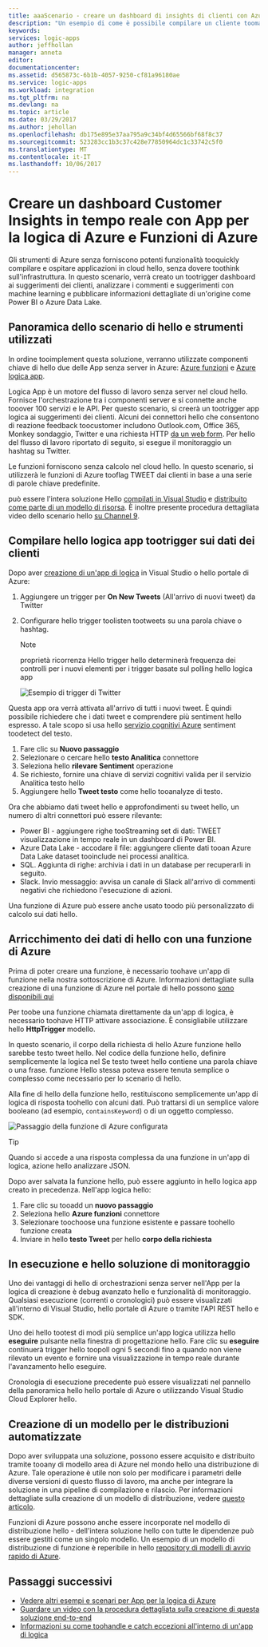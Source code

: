 ```yaml
---
title: aaaScenario - creare un dashboard di insights di clienti con Azure senza | Documenti Microsoft
description: "Un esempio di come è possibile compilare un cliente toomanage dashboard commenti e suggerimenti, dati di social networking e altro ancora con le applicazioni di logica di Azure e le funzioni di Azure."
keywords: 
services: logic-apps
author: jeffhollan
manager: anneta
editor: 
documentationcenter: 
ms.assetid: d565873c-6b1b-4057-9250-cf81a96180ae
ms.service: logic-apps
ms.workload: integration
ms.tgt_pltfrm: na
ms.devlang: na
ms.topic: article
ms.date: 03/29/2017
ms.author: jehollan
ms.openlocfilehash: db175e895e37aa795a9c34bf4d65566bf68f8c37
ms.sourcegitcommit: 523283cc1b3c37c428e77850964dc1c33742c5f0
ms.translationtype: MT
ms.contentlocale: it-IT
ms.lasthandoff: 10/06/2017
---
```

# <a name="create-a-real-time-customer-insights-dashboard-with-azure-logic-apps-and-azure-functions"></a>Creare un dashboard Customer Insights in tempo reale con App per la logica di Azure e Funzioni di Azure

Gli strumenti di Azure senza forniscono potenti funzionalità tooquickly compilare e ospitare applicazioni in cloud hello, senza dovere toothink sull'infrastruttura.  In questo scenario, verrà creato un tootrigger dashboard ai suggerimenti dei clienti, analizzare i commenti e suggerimenti con machine learning e pubblicare informazioni dettagliate di un'origine come Power BI o Azure Data Lake.

## <a name="overview-of-hello-scenario-and-tools-used"></a>Panoramica dello scenario di hello e strumenti utilizzati

In ordine tooimplement questa soluzione, verranno utilizzate componenti chiave di hello due delle App senza server in Azure: [Azure funzioni](https://azure.microsoft.com/services/functions/) e [Azure logica app](https://azure.microsoft.com/services/logic-apps/).

Logica App è un motore del flusso di lavoro senza server nel cloud hello.  Fornisce l'orchestrazione tra i componenti server e si connette anche tooover 100 servizi e le API.  Per questo scenario, si creerà un tootrigger app logica ai suggerimenti dei clienti.  Alcuni dei connettori hello che consentono di reazione feedback toocustomer includono Outlook.com, Office 365, Monkey sondaggio, Twitter e una richiesta HTTP [da un web form](https://blogs.msdn.microsoft.com/logicapps/2017/01/30/calling-a-logic-app-from-an-html-form/).  Per hello del flusso di lavoro riportato di seguito, si esegue il monitoraggio un hashtag su Twitter.

Le funzioni forniscono senza calcolo nel cloud hello.  In questo scenario, si utilizzerà le funzioni di Azure tooflag TWEET dai clienti in base a una serie di parole chiave predefinite.

può essere l'intera soluzione Hello [compilati in Visual Studio](logic-apps-deploy-from-vs.md) e [distribuito come parte di un modello di risorsa](logic-apps-create-deploy-template.md).  È inoltre presente procedura dettagliata video dello scenario hello [su Channel 9](http://aka.ms/logicappsdemo).

## <a name="build-hello-logic-app-tootrigger-on-customer-data"></a>Compilare hello logica app tootrigger sui dati dei clienti

Dopo aver [creazione di un'app di logica](logic-apps-create-a-logic-app.md) in Visual Studio o hello portale di Azure:

1. Aggiungere un trigger per **On New Tweets** (All'arrivo di nuovi tweet) da Twitter
2. Configurare hello trigger toolisten tootweets su una parola chiave o hashtag.

   > [!NOTE]
   > proprietà ricorrenza Hello trigger hello determinerà frequenza dei controlli per i nuovi elementi per i trigger basate sul polling hello logica app

   ![Esempio di trigger di Twitter][1]

Questa app ora verrà attivata all'arrivo di tutti i nuovi tweet.  È quindi possibile richiedere che i dati tweet e comprendere più sentiment hello espresso.  A tale scopo si usa hello [servizio cognitivi Azure](https://azure.microsoft.com/services/cognitive-services/) sentiment toodetect del testo.

1. Fare clic su **Nuovo passaggio**
1. Selezionare o cercare hello **testo Analitica** connettore
1. Seleziona hello **rilevare Sentiment** operazione
1. Se richiesto, fornire una chiave di servizi cognitivi valida per il servizio Analitica testo hello
1. Aggiungere hello **Tweet testo** come hello tooanalyze di testo.

Ora che abbiamo dati tweet hello e approfondimenti su tweet hello, un numero di altri connettori può essere rilevante:
* Power BI - aggiungere righe tooStreaming set di dati: TWEET visualizzazione in tempo reale in un dashboard di Power BI.
* Azure Data Lake - accodare il file: aggiungere cliente dati tooan Azure Data Lake dataset tooinclude nei processi analitica.
* SQL. Aggiunta di righe: archivia i dati in un database per recuperarli in seguito.
* Slack. Invio messaggio: avvisa un canale di Slack all'arrivo di commenti negativi che richiedono l'esecuzione di azioni.

Una funzione di Azure può essere anche usato toodo più personalizzato di calcolo sui dati hello.

## <a name="enriching-hello-data-with-an-azure-function"></a>Arricchimento dei dati di hello con una funzione di Azure

Prima di poter creare una funzione, è necessario toohave un'app di funzione nella nostra sottoscrizione di Azure.  Informazioni dettagliate sulla creazione di una funzione di Azure nel portale di hello possono [sono disponibili qui](../azure-functions/functions-create-first-azure-function-azure-portal.md)

Per toobe una funzione chiamata direttamente da un'app di logica, è necessario toohave HTTP attivare associazione.  È consigliabile utilizzare hello **HttpTrigger** modello.

In questo scenario, il corpo della richiesta di hello Azure funzione hello sarebbe testo tweet hello.  Nel codice della funzione hello, definire semplicemente la logica nel Se testo tweet hello contiene una parola chiave o una frase.  funzione Hello stessa poteva essere tenuta semplice o complesso come necessario per lo scenario di hello.

Alla fine di hello della funzione hello, restituiscono semplicemente un'app di logica di risposta toohello con alcuni dati.  Può trattarsi di un semplice valore booleano (ad esempio, `containsKeyword`) o di un oggetto complesso.

![Passaggio della funzione di Azure configurata][2]

> [!TIP]
> Quando si accede a una risposta complessa da una funzione in un'app di logica, azione hello analizzare JSON.

Dopo aver salvata la funzione hello, può essere aggiunto in hello logica app creato in precedenza.  Nell'app logica hello:

1. Fare clic su tooadd un **nuovo passaggio**
1. Seleziona hello **Azure funzioni** connettore
1. Selezionare toochoose una funzione esistente e passare toohello funzione creata
1. Inviare in hello **testo Tweet** per hello **corpo della richiesta**

## <a name="running-and-monitoring-hello-solution"></a>In esecuzione e hello soluzione di monitoraggio

Uno dei vantaggi di hello di orchestrazioni senza server nell'App per la logica di creazione è debug avanzato hello e funzionalità di monitoraggio.  Qualsiasi esecuzione (correnti o cronologici) può essere visualizzati all'interno di Visual Studio, hello portale di Azure o tramite l'API REST hello e SDK.

Uno dei hello tootest di modi più semplice un'app logica utilizza hello **eseguire** pulsante nella finestra di progettazione hello.  Fare clic su **eseguire** continuerà trigger hello toopoll ogni 5 secondi fino a quando non viene rilevato un evento e fornire una visualizzazione in tempo reale durante l'avanzamento hello eseguire.

Cronologia di esecuzione precedente può essere visualizzati nel pannello della panoramica hello hello portale di Azure o utilizzando Visual Studio Cloud Explorer hello.

## <a name="creating-a-deployment-template-for-automated-deployments"></a>Creazione di un modello per le distribuzioni automatizzate

Dopo aver sviluppata una soluzione, possono essere acquisito e distribuito tramite tooany di modello area di Azure nel mondo hello una distribuzione di Azure.  Tale operazione è utile non solo per modificare i parametri delle diverse versioni di questo flusso di lavoro, ma anche per integrare la soluzione in una pipeline di compilazione e rilascio.  Per informazioni dettagliate sulla creazione di un modello di distribuzione, vedere [questo articolo](logic-apps-create-deploy-template.md).

Funzioni di Azure possono anche essere incorporate nel modello di distribuzione hello - dell'intera soluzione hello con tutte le dipendenze può essere gestiti come un singolo modello.  Un esempio di un modello di distribuzione di funzione è reperibile in hello [repository di modelli di avvio rapido di Azure](https://github.com/Azure/azure-quickstart-templates/tree/master/101-function-app-create-dynamic).

## <a name="next-steps"></a>Passaggi successivi

* [Vedere altri esempi e scenari per App per la logica di Azure](logic-apps-examples-and-scenarios.md)
* [Guardare un video con la procedura dettagliata sulla creazione di questa soluzione end-to-end](http://aka.ms/logicappsdemo)
* [Informazioni su come toohandle e catch eccezioni all'interno di un'app di logica](logic-apps-exception-handling.md)

<!-- Image References -->
[1]: ./media/logic-apps-scenario-social-serverless/twitter.png
[2]: ./media/logic-apps-scenario-social-serverless/function.png